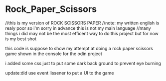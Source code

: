 # Rock_Paper_Scissors

//this is my version of ROCK SCISSORS PAPER
//note: my written english is realy poor so i'm sorry in advance this is not my main language
//many things i did may not be the most efficent way to do this project but for now is my best shot

this code is suppose to show my attempt at doing a rock paper scissors game shown in the console
for the odin project

i added some css just to put some dark back ground to prevent eye burning


update:did use event lissener to put a UI to the game